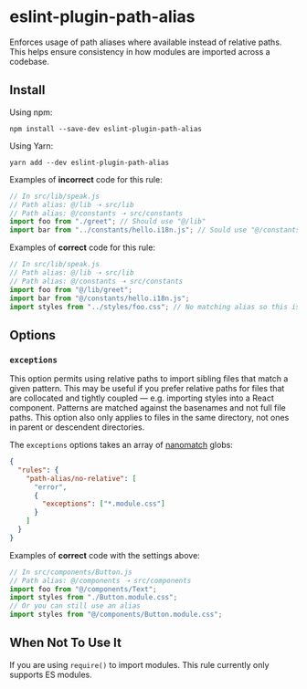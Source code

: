 # eslint-plugin-path-alias

Enforces usage of path aliases where available instead of relative paths. This helps ensure consistency in how modules are imported across a codebase.

## Install

Using npm:

```
npm install --save-dev eslint-plugin-path-alias
```

Using Yarn:

```
yarn add --dev eslint-plugin-path-alias
```

Examples of **incorrect** code for this rule:

```js
// In src/lib/speak.js
// Path alias: @/lib ➝ src/lib
// Path alias: @/constants ➝ src/constants
import foo from "./greet"; // Should use "@/lib"
import bar from "../constants/hello.i18n.js"; // Sould use "@/constants"
```

Examples of **correct** code for this rule:

```js
// In src/lib/speak.js
// Path alias: @/lib ➝ src/lib
// Path alias: @/constants ➝ src/constants
import foo from "@/lib/greet";
import bar from "@/constants/hello.i18n.js";
import styles from "../styles/foo.css"; // No matching alias so this is okay
```

## Options

### `exceptions`

This option permits using relative paths to import sibling files that match a given pattern. This may be useful if you prefer relative paths for files that are collocated and tightly coupled — e.g. importing styles into a React component. Patterns are matched against the basenames and not full file paths. This option also only applies to files in the same directory, not ones in parent or descendent directories.

The `exceptions` options takes an array of [nanomatch](https://github.com/micromatch/nanomatch) globs:

```json
{
  "rules": {
    "path-alias/no-relative": [
      "error",
      {
        "exceptions": ["*.module.css"]
      }
    ]
  }
}
```

Examples of **correct** code with the settings above:

```js
// In src/components/Button.js
// Path alias: @/components ➝ src/components
import foo from "@/components/Text";
import styles from "./Button.module.css";
// Or you can still use an alias
import styles from "@/components/Button.module.css";
```

## When Not To Use It

If you are using `require()` to import modules. This rule currently only supports ES modules.

